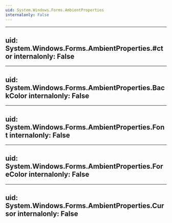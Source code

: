 ```yaml
---
uid: System.Windows.Forms.AmbientProperties
internalonly: False
---
```


---
uid: System.Windows.Forms.AmbientProperties.#ctor
internalonly: False
---

---
uid: System.Windows.Forms.AmbientProperties.BackColor
internalonly: False
---

---
uid: System.Windows.Forms.AmbientProperties.Font
internalonly: False
---

---
uid: System.Windows.Forms.AmbientProperties.ForeColor
internalonly: False
---

---
uid: System.Windows.Forms.AmbientProperties.Cursor
internalonly: False
---
